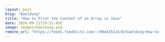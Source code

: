 ```yaml
---
layout: post
blog: "Baeldung"
title: "How to Print the Content of an Array in Java"
date: 2024-09-11T19:51:09Z
image: images/baeldung.png
remote_url: "https://feeds.feedblitz.com/~/904435124/0/baeldung~How-to-Print-the-Content-of-an-Array-in-Java"
---
```


